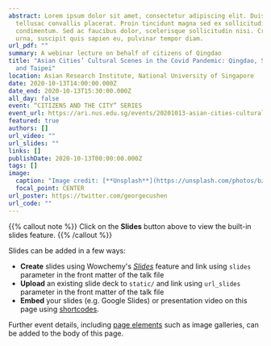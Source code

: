 ```yaml
---
abstract: Lorem ipsum dolor sit amet, consectetur adipiscing elit. Duis posuere
  tellusac convallis placerat. Proin tincidunt magna sed ex sollicitudin
  condimentum. Sed ac faucibus dolor, scelerisque sollicitudin nisi. Cras purus
  urna, suscipit quis sapien eu, pulvinar tempor diam.
url_pdf: ""
summary: A webinar lecture on behalf of citizens of Qingdao
title: "Asian Cities’ Cultural Scenes in the Covid Pandemic: Qingdao, Singapore
  and Taipei"
location: Asian Research Institute, National University of Singapore
date: 2020-10-13T14:00:00.000Z
date_end: 2020-10-13T15:30:00.000Z
all_day: false
event: “CITIZENS AND THE CITY” SERIES
event_url: https://ari.nus.edu.sg/events/20201013-asian-cities-cultural-scenes/
featured: true
authors: []
url_video: ""
url_slides: ""
links: []
publishDate: 2020-10-13T00:00:00.000Z
tags: []
image:
  caption: "Image credit: [**Unsplash**](https://unsplash.com/photos/bzdhc5b3Bxs)"
  focal_point: CENTER
url_poster: https://twitter.com/georgecushen
url_code: ""
---
```


{{% callout note %}}
Click on the **Slides** button above to view the built-in slides feature.
{{% /callout %}}

Slides can be added in a few ways:

- **Create** slides using Wowchemy's [*Slides*](https://wowchemy.com/docs/managing-content/#create-slides) feature and link using `slides` parameter in the front matter of the talk file
- **Upload** an existing slide deck to `static/` and link using `url_slides` parameter in the front matter of the talk file
- **Embed** your slides (e.g. Google Slides) or presentation video on this page using [shortcodes](https://wowchemy.com/docs/writing-markdown-latex/).

Further event details, including [page elements](https://wowchemy.com/docs/writing-markdown-latex/) such as image galleries, can be added to the body of this page.
